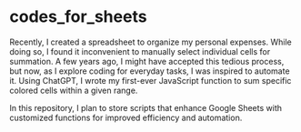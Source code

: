 # codes_for_sheets
Recently, I created a spreadsheet to organize my personal expenses. While doing so, I found it inconvenient to manually select individual cells for summation. A few years ago, I might have accepted this tedious process, but now, as I explore coding for everyday tasks, I was inspired to automate it. Using ChatGPT, I wrote my first-ever JavaScript function to sum specific colored cells within a given range.

In this repository, I plan to store scripts that enhance Google Sheets with customized functions for improved efficiency and automation.
